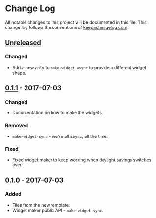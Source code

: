 # Change Log
All notable changes to this project will be documented in this file. This change log follows the conventions of [keepachangelog.com](http://keepachangelog.com/).

## [Unreleased]
### Changed
- Add a new arity to `make-widget-async` to provide a different widget shape.

## [0.1.1] - 2017-07-03
### Changed
- Documentation on how to make the widgets.

### Removed
- `make-widget-sync` - we're all async, all the time.

### Fixed
- Fixed widget maker to keep working when daylight savings switches over.

## 0.1.0 - 2017-07-03
### Added
- Files from the new template.
- Widget maker public API - `make-widget-sync`.

[Unreleased]: https://github.com/your-name/pm5data/compare/0.1.1...HEAD
[0.1.1]: https://github.com/your-name/pm5data/compare/0.1.0...0.1.1
